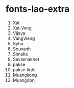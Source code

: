 # fonts-lao-extra


1. Xat
2. Xat-Vong
3. Vijaya
4. VangVieng
5. Syha
6. Souvanh
7. Simaha
8. Savannakhet
9. pakse
10. pakse-light
11. Muangkong
12. Muangdon
